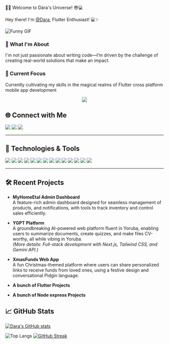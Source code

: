 👩‍💻 Welcome to Dàra's Universe! 😎💻

Hey there! I'm [@Dara](https://github.com/kalejaiyeoluwadara), Flutter Enthusiast! 💻✨

![Funny GIF](https://media.giphy.com/media/XD9o33QG9BoMis7iM4/giphy.gif)


### 👀 What I'm About

I'm not just passionate about writing code—I’m driven by the challenge of creating real-world solutions that make an impact.

### 🌱 Current Focus
Currently cultivating my skills in the magical realms of Flutter cross platform mobile app development

<p align="center">
  <a href="https://github.com/DenverCoder1/readme-typing-svg"><img src="https://readme-typing-svg.herokuapp.com?font=Time+New+Roman&color=cyan&size=25&center=true&vCenter=true&width=600&height=100&lines=Popularity+Adds+Credibility..&hearts;++;Self-taught+Fullstack-Web+Developer,;Computer+Science+Student,;Brawlhalla+Gold+Ranked+Player,;Active+Learner/Researcher,;Love+to+learn+new+stuffs..<3"></a>
</p>

## 🌐 Connect with Me

<p align="left">
  <a href="tel:+2348137559976" target="_blank"><img src="https://img.shields.io/badge/-WhatsApp-25D366?style=flat&logo=whatsapp&logoColor=white&logoWidth=20" /></a>
  <a href="https://x.com/dara_kalejaiye" target="_blank"><img src="https://img.shields.io/badge/-X-000000?style=flat&logo=x&logoColor=white" /></a>
  <a href="https://linkedin.com/in/oluwadara-kalejaiye-346095260/" target="_blank"><img src="https://img.shields.io/badge/-LinkedIn-0077B5?style=flat&logo=linkedin&logoColor=white" /></a>
</p>


---



## 🚀 Technologies & Tools

<p align="left">  
  <img src="https://img.shields.io/badge/-Next.js-000000?style=flat&logo=next.js&logoColor=white" />
  <img src="https://img.shields.io/badge/-JavaScript-F7DF1E?style=flat&logo=javascript&logoColor=black" />
  <img src="https://img.shields.io/badge/-TypeScript-3178C6?style=flat&logo=typescript&logoColor=white" />
  <img src="https://img.shields.io/badge/-Tailwind_CSS-38B2AC?style=flat&logo=tailwind-css&logoColor=white" />
  <img src="https://img.shields.io/badge/-Framer_Motion-0055FF?style=flat&logo=framer&logoColor=white" />
  <img src="https://img.shields.io/badge/-Figma-F24E1E?style=flat&logo=figma&logoColor=white" />
  <img src="https://img.shields.io/badge/-Dart-0175C2?style=flat&logo=dart&logoColor=white" />
  <img src="https://img.shields.io/badge/-Flutter-02569B?style=flat&logo=flutter&logoColor=white" />
  <img src="https://img.shields.io/badge/-Node.js-339933?style=flat&logo=node.js&logoColor=white" />
  <img src="https://img.shields.io/badge/-Firebase-FFCA28?style=flat&logo=firebase&logoColor=black" />
  <img src="https://img.shields.io/badge/-Express-000000?style=flat&logo=express&logoColor=white" />
  <img src="https://img.shields.io/badge/-MongoDB-47A248?style=flat&logo=mongodb&logoColor=white" />
  <img src="https://img.shields.io/badge/-SQLite-003B57?style=flat&logo=sqlite&logoColor=white" />
  <img src="https://img.shields.io/badge/-Prisma-2D3748?style=flat&logo=prisma&logoColor=white" />
</p>


---


## 🛠️ Recent Projects
- **MyHomeEtal Admin Dashboard**  
  A feature-rich admin dashboard designed for seamless management of products, and notifications, with tools to track inventory and control sales efficiently.
  
- **YGPT Platform**  
  A groundbreaking AI-powered web platform fluent in Yoruba, enabling users to summarize documents, create quizzes, and make files CV-worthy, all while vibing in Yoruba.  
  *(More details: Full-stack development with Next.js, Tailwind CSS, and Gemini API.)*

- **XmasFunds Web App**  
  A fun Christmas-themed platform where users can share personalized links to receive funds from loved ones, using a festive design and conversational Pidgin language.

- **A bunch of Flutter Projects**
- **A bunch of Node express Projects**  

<!-- Your GitHub Stats -->

## 📈 GitHub Stats

[![Dara's GitHub stats](https://github-readme-stats.vercel.app/api?username=kalejaiyeoluwadara)](https://github.com/anuraghazra/github-readme-stats)



![Top Langs](https://github-readme-stats.vercel.app/api/top-langs/?username=kalejaiyeoluwadara&theme=vue-dark&show_icons=true&hide_border=true&layout=compact)
[![GitHub Streak](https://streak-stats.demolab.com?user=kalejaiyeoluwadara&theme=dark&hide_border=true)](https://git.io/streak-stats)
